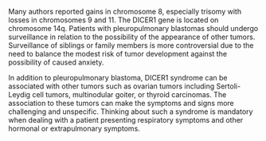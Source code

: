 Many authors reported gains in chromosome 8, especially trisomy with losses in chromosomes 9 and 11. The DICER1 gene is located on chromosome 14q. Patients with pleuropulmonary blastomas should undergo surveillance in relation to the possibility of the appearance of other tumors. Surveillance of siblings or family members is more controversial due to the need to balance the modest risk of tumor development against the possibility of caused anxiety.

In addition to pleuropulmonary blastoma, DICER1 syndrome can be associated with other tumors such as ovarian tumors including Sertoli-Leydig cell tumors, multinodular goiter, or thyroid carcinomas. The association to these tumors can make the symptoms and signs more challenging and unspecific. Thinking about such a syndrome is mandatory when dealing with a patient presenting respiratory symptoms and other hormonal or extrapulmonary symptoms.